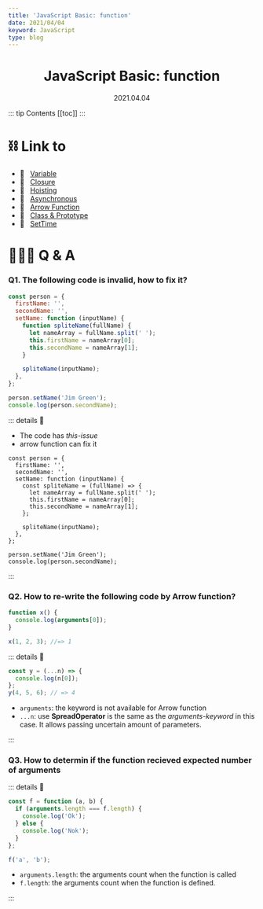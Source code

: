 ```yaml
---
title: 'JavaScript Basic: function'
date: 2021/04/04
keyword: JavaScript
type: blog
---
```


<h1 align="center">JavaScript Basic: function</h1>
<div align="center">2021.04.04</div>

::: tip Contents
[[toc]]
:::

# ⛓ Link to

- 🔗 &nbsp; [Variable](JsBasicVariable.md)
- 🔗 &nbsp; [Closure](JsBasicClosure.md)
- 🔗 &nbsp; [Hoisting](JsBasicHoisting.md)
- 🔗 &nbsp; [Asynchronous](JsBasicAsynchronous.md)
- 🔗 &nbsp; [Arrow Function](JsBasicArrowFunction.md)
- 🔗 &nbsp; [Class & Prototype](JsBasicClassPrototype.md)
- 🔗 &nbsp; [SetTime](JsBasicSetTime.md)

# 🙋🏻‍♂️ Q & A

### Q1. The following code is invalid, how to fix it?

```jsx
const person = {
  firstName: '',
  secondName: '',
  setName: function (inputName) {
    function spliteName(fullName) {
      let nameArray = fullName.split(' ');
      this.firstName = nameArray[0];
      this.secondName = nameArray[1];
    }

    spliteName(inputName);
  },
};

person.setName('Jim Green');
console.log(person.secondName);
```

::: details 🔑

- The code has _this-issue_
- arrow function can fix it

```jsx{5}
const person = {
  firstName: '',
  secondName: '',
  setName: function (inputName) {
    const spliteName = (fullName) => {
      let nameArray = fullName.split(' ');
      this.firstName = nameArray[0];
      this.secondName = nameArray[1];
    };

    spliteName(inputName);
  },
};

person.setName('Jim Green');
console.log(person.secondName);
```

:::

### Q2. How to re-write the following code by Arrow function?

```jsx
function x() {
  console.log(arguments[0]);
}

x(1, 2, 3); //=> 1
```

::: details 🔑

```jsx
const y = (...n) => {
  console.log(n[0]);
};
y(4, 5, 6); // => 4
```

- `arguments`: the keyword is not available for Arrow function
- `...n`: use **SpreadOperator** is the same as the _arguments-keyword_ in this case. It allows passing uncertain amount of parameters.

:::

### Q3. How to determin if the function recieved expected number of arguments

::: details 🔑

```js
const f = function (a, b) {
  if (arguments.length === f.length) {
    console.log('Ok');
  } else {
    console.log('Nok');
  }
};

f('a', 'b');
```

- `arguments.length`: the arguments count when the function is called
- `f.length`: the arguments count when the function is defined.

:::
